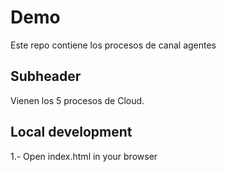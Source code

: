 # Demo
Este repo contiene los procesos de canal agentes

## Subheader
Vienen los 5 procesos de Cloud.


## Local development

1.- Open index.html in your browser
